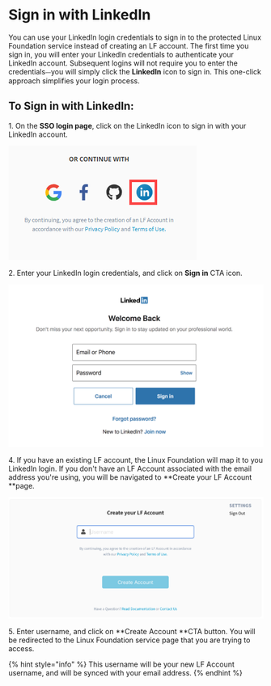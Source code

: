 # Sign in with LinkedIn

You can use your LinkedIn login credentials to sign in to the protected Linux Foundation service instead of creating an LF account. The first time you sign in, you will enter your LinkedIn credentials to authenticate your LinkedIn account. Subsequent logins will not require you to enter the credentials⏤you will simply click the **LinkedIn** icon to sign in. This one-click approach simplifies your login process.

## To Sign in with LinkedIn: <a href="to-log-in-with-linkedin" id="to-log-in-with-linkedin"></a>

1\. On the **SSO login page**, click on the LinkedIn icon to sign in with your LinkedIn account.

![Sign in with Linkedin](<../../.gitbook/assets/sign in with linkedin.png>)

2\. Enter your LinkedIn login credentials, and click on **Sign in** CTA icon.       &#x20;

![Create Account](<../../.gitbook/assets/Screen Shot 2020-05-04 at 7.22.48 PM.png>)

4\. If you have an existing LF account, the Linux Foundation will map it to you LinkedIn login. If you don't have an LF Account associated with the email address you're using, you will be navigated to **Create your LF Account **page.                                                                           &#x20;

![](<../../.gitbook/assets/Create LF Account if authenticating via Other.png>)

5\.  Enter username, and click on **Create Account **CTA button. You will be redirected to the Linux Foundation service page that you are trying to access.

{% hint style="info" %}
This username will be your new LF Account username, and will be synced with your email address.
{% endhint %}

